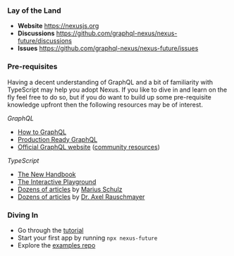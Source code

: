 ### Lay of the Land

- **Website** https://nexusjs.org
- **Discussions** https://github.com/graphql-nexus/nexus-future/discussions
- **Issues** https://github.com/graphql-nexus/nexus-future/issues

### Pre-requisites

Having a decent understanding of GraphQL and a bit of familiarity with TypeScript may help you adopt Nexus. If you like to dive in and learn on the fly feel free to do so, but if you do want to build up some pre-requisite knowledge upfront then the following resources may be of interest.

_GraphQL_

- [How to GraphQL](https://www.howtographql.com)
- [Production Ready GraphQL](https://book.productionreadygraphql.com/)
- [Official GraphQL website](https://graphql.org) ([community resources](https://graphql.org/community/))

_TypeScript_

- [The New Handbook](https://microsoft.github.io/TypeScript-New-Handbook/everything/)
- [The Interactive Playground](http://www.typescriptlang.org/play)
- [Dozens of articles](https://mariusschulz.com/blog) by [Marius Schulz](https://github.com/mariusschulz)
- [Dozens of articles](https://2ality.com/index.html) by [Dr. Axel Rauschmayer](https://github.com/rauschma)

### Diving In

- Go through the [tutorial](/getting-started/tutorial)
- Start your first app by running `npx nexus-future`
- Explore the [examples repo](https://github.com/graphql-nexus/examples)
